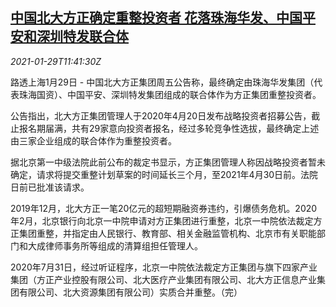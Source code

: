 <!--1611921311000-->
[中国北大方正确定重整投资者 花落珠海华发、中国平安和深圳特发联合体](https://cn.reuters.com/article/china-founder-pingan-0129-idCNKBS29Y1E0)
------

<div><i>2021-01-29T11:41:30Z</i></div><p>路透上海1月29日 - 中国北大方正集团周五公告称，最终确定由珠海华发集团（代表珠海国资）、中国平安、深圳特发集团组成的联合体作为方正集团重整投资者。</p><p>公告指出，北大方正集团管理人于2020年4月20日发布战略投资者招募公告，截止报名期届满，共有29家意向投资者报名，经过多轮竞争性选拔，最终确定上述由三家企业组成的联合体作为重整投资者。</p><p>据北京第一中级法院此前公布的裁定书显示，方正集团管理人称因战略投资者暂未确定，请求将提交重整计划草案的时间延长三个月，至2021年4月30日前。法院日前已批准该请求。</p><p>2019年12月，北大方正一笔20亿元的超短期融资券违约，引爆债务危机。2020年2月，北京银行向北京一中院申请对方正集团进行重整，北京一中院依法裁定方正集团重整，并指定由人民银行、教育部、相关金融监管机构、北京市有关职能部门和大成律师事务所等组成的清算组担任管理人。</p><p>2020年7月31日，经过听证程序，北京一中院依法裁定方正集团与旗下四家产业集团（方正产业控股有限公司、北大医疗产业集团有限公司、北大方正信息产业集团有限公司、北大资源集团有限公司）实质合并重整。（完）</p>
